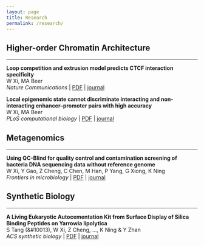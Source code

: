 ```yaml
---
layout: page
title: Research
permalink: /research/
---
```


## Higher-order Chromatin Architecture
---
**Loop competition and extrusion model predicts CTCF interaction specificity**<br />
W Xi, MA Beer<br />
*Nature Communications* | [PDF](https://www.nature.com/articles/s41467-021-21368-0.pdf) | [journal](https://www.nature.com/articles/s41467-021-21368-0)

**Local epigenomic state cannot discriminate interacting and non-interacting enhancer–promoter pairs with high accuracy**<br />
W Xi, MA Beer<br />
*PLoS computational biology* | [PDF](https://journals.plos.org/ploscompbiol/article/file?id=10.1371/journal.pcbi.1006625&type=printable) | [journal](https://journals.plos.org/ploscompbiol/article?id=10.1371/journal.pcbi.1006625)<br />

## Metagenomics
---
**Using QC-Blind for quality control and contamination screening of bacteria DNA sequencing data without reference genome**<br />
W Xi, Y Gao, Z Cheng, C Chen, M Han, P Yang, G Xiong, K Ning<br />
*Frontiers in microbiology* | [PDF]() | [journal](https://www.frontiersin.org/articles/10.3389/fmicb.2019.01560/full)<br />

## Synthetic Biology
---
**A Living Eukaryotic Autocementation Kit from Surface Display of Silica Binding Peptides on Yarrowia lipolytica**<br />
S Tang (&#10013), W Xi, Z Cheng, ..., K Ning & Y Zhan<br />
*ACS synthetic biology* | [PDF]() | [journal](https://scholar.google.com/citations?view_op=view_citation&hl=en&user=NaGmUZ4AAAAJ&alert_preview_top_rm=2&citation_for_view=NaGmUZ4AAAAJ:u5HHmVD_uO8C)<br />
